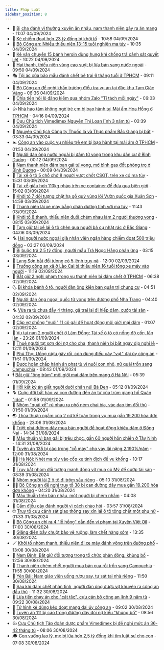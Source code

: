 ```yaml
---
title: Pháp Luật
sidebar_position: 8
---
```


<!-- dantri-phap-luat:START -->
- 🌊 [Bị cha đánh vì thường xuyên ăn nhậu, nam thanh niên gây ra án mạng](https://dantri.com.vn/phap-luat/bi-cha-danh-vi-thuong-xuyen-an-nhau-nam-thanh-nien-gay-ra-an-mang-20240904163022319.htm) - 11:07 04/09/2024
- 🐲 [Kẻ chiếm đoạt hơn 23 tỷ đồng bị khởi tố](https://dantri.com.vn/phap-luat/ke-chiem-doat-hon-23-ty-dong-bi-khoi-to-20240904174628936.htm) - 10:58 04/09/2024
- 🌁 [Bộ Công an: Nhiều thiếu niên 13-15 tuổi nghiện ma túy](https://dantri.com.vn/phap-luat/bo-cong-an-nhieu-thieu-nien-13-15-tuoi-nghien-ma-tuy-20240904172927221.htm) - 10:35 04/09/2024
- 🎃 [Kẻ vận chuyển 15 bánh heroin dùng hung khí chống trả cảnh sát quyết liệt](https://dantri.com.vn/phap-luat/ke-van-chuyen-15-banh-heroin-dung-hung-khi-chong-tra-canh-sat-quyet-liet-20240904161555230.htm) - 10:22 04/09/2024
- 🦅 [Hai thanh, thiếu niên vùng cao suýt bị lừa bán sang nước ngoài](https://dantri.com.vn/phap-luat/hai-thanh-thieu-nien-vung-cao-suyt-bi-lua-ban-sang-nuoc-ngoai-20240904162547581.htm) - 09:50 04/09/2024
- 🎭 [Tội ác của bảo mẫu đánh chết bé trai 6 tháng tuổi ở TPHCM](https://dantri.com.vn/phap-luat/toi-ac-cua-bao-mau-danh-chet-be-trai-6-thang-tuoi-o-tphcm-20240904152929831.htm) - 09:11 04/09/2024
- 🤗 [Bộ Công an đề nghị khẩn trương điều tra vụ án tại đặc khu Tam Giác Vàng](https://dantri.com.vn/phap-luat/bo-cong-an-de-nghi-khan-truong-dieu-tra-vu-an-tai-dac-khu-tam-giac-vang-20240904133117476.htm) - 06:36 04/09/2024
- 🚀 [Chia tiền hối lộ đăng kiểm qua nhóm Zalo &quot;Tí tách mỗi ngày&quot;](https://dantri.com.vn/phap-luat/chia-tien-hoi-lo-dang-kiem-qua-nhom-zalo-ti-tach-moi-ngay-20240904115216170.htm) - 06:03 04/09/2024
- 👍 [Nhà hảo tâm không ngờ trẻ em bị bạo hành tại Mái ấm Hoa Hồng ở TPHCM](https://dantri.com.vn/phap-luat/nha-hao-tam-khong-ngo-tre-em-bi-bao-hanh-tai-mai-am-hoa-hong-o-tphcm-20240904110110833.htm) - 04:16 04/09/2024
- 🧐 [Cựu Chủ tịch Vimedimex Nguyễn Thị Loan lĩnh 3 năm tù](https://dantri.com.vn/phap-luat/cuu-chu-tich-vimedimex-nguyen-thi-loan-linh-3-nam-tu-20240904103228347.htm) - 03:39 04/09/2024
- 🫶 [Nguyên Chủ tịch Công ty Thuốc lá và Thực phẩm Bắc Giang bị bắt](https://dantri.com.vn/phap-luat/nguyen-chu-tich-cong-ty-thuoc-la-va-thuc-pham-bac-giang-bi-bat-20240904102930253.htm) - 03:33 04/09/2024
- 🏊 [Công an vào cuộc vụ nhiều trẻ em bị bạo hành tại mái ấm ở TPHCM](https://dantri.com.vn/phap-luat/cong-an-vao-cuoc-vu-nhieu-tre-em-bi-bao-hanh-tai-mai-am-o-tphcm-20240904084519913.htm) - 01:53 04/09/2024
- 🌋 [Người đàn ông nước ngoài bị đâm tử vong trong khu dân cư ở Bình Dương](https://dantri.com.vn/phap-luat/nguoi-dan-ong-nuoc-ngoai-bi-dam-tu-vong-trong-khu-dan-cu-o-binh-duong-20240904005425652.htm) - 00:12 04/09/2024
- 👹 [Nam thanh niên đâm bạn gái tử vong, mở bình gas đốt phòng trọ ở Bình Dương](https://dantri.com.vn/phap-luat/nam-thanh-nien-dam-ban-gai-tu-vong-mo-binh-gas-dot-phong-tro-o-binh-duong-20240904003250029.htm) - 00:09 04/09/2024
- 🫣 [Tài xế ô tô 5 chỗ chở 8 người vượt chốt CSGT, trên xe có ma túy](https://dantri.com.vn/phap-luat/tai-xe-o-to-5-cho-cho-8-nguoi-vuot-chot-csgt-tren-xe-co-ma-tuy-20240903221558379.htm) - 15:31 03/09/2024
- 🎃 [Tài xế giấu hơn 110kg pháo trên xe container để đưa qua biên giới](https://dantri.com.vn/phap-luat/tai-xe-giau-hon-110kg-phao-tren-xe-container-de-dua-qua-bien-gioi-20240903213918106.htm) - 15:02 03/09/2024
- 🌝 [Khởi tố 7 đối tượng chặt hạ gỗ quý vùng lõi Vườn quốc gia Xuân Sơn](https://dantri.com.vn/phap-luat/khoi-to-7-doi-tuong-chat-ha-go-quy-vung-loi-vuon-quoc-gia-xuan-son-20240903214214298.htm) - 14:59 03/09/2024
- 🚀 [Thanh niên lái xe máy bằng chân dương tính với ma túy](https://dantri.com.vn/phap-luat/thanh-nien-lai-xe-may-bang-chan-duong-tinh-voi-ma-tuy-20240903182609075.htm) - 11:43 03/09/2024
- 🥷 [Khởi tố 8 thanh, thiếu niên đuổi chém nhau làm 2 người thương vong](https://dantri.com.vn/phap-luat/khoi-to-8-thanh-thieu-nien-duoi-chem-nhau-lam-2-nguoi-thuong-vong-20240903150355091.htm) - 08:15 03/09/2024
- 👺 [Tạm giữ tài xế lái ô tô chèn qua người bà cụ nhặt rác ở Bắc Giang](https://dantri.com.vn/phap-luat/tam-giu-tai-xe-lai-o-to-chen-qua-nguoi-ba-cu-nhat-rac-o-bac-giang-20240903105954830.htm) - 04:06 03/09/2024
- 🪜 [Hai người nước ngoài giả nhân viên ngân hàng chiếm đoạt 500 triệu đồng](https://dantri.com.vn/phap-luat/hai-nguoi-nuoc-ngoai-gia-nhan-vien-ngan-hang-chiem-doat-500-trieu-dong-20240903101606185.htm) - 03:27 03/09/2024
- 🦄 [Bị buộc trả 2,5 tỷ đồng, người mẫu Trà Ngọc Hằng phản ứng](https://dantri.com.vn/phap-luat/bi-buoc-tra-25-ty-dong-nguoi-mau-tra-ngoc-hang-phan-ung-20240903094406756.htm) - 03:15 03/09/2024
- 🦍 [Lạng Sơn bắt đối tượng có 5 lệnh truy nã](https://dantri.com.vn/phap-luat/lang-son-bat-doi-tuong-co-5-lenh-truy-na-20240902184106199.htm) - 12:00 02/09/2024
- 🌁 [Trưởng công an xã ở Lào Cai bị thiếu niên 16 tuổi tông xe máy vào người](https://dantri.com.vn/phap-luat/truong-cong-an-xa-o-lao-cai-bi-thieu-nien-16-tuoi-tong-xe-may-vao-nguoi-20240902180352631.htm) - 11:19 02/09/2024
- 💯 [Bắt giữ 2 nghi phạm trong vụ thanh niên bị đâm chết ở TPHCM](https://dantri.com.vn/phap-luat/bat-giu-2-nghi-pham-trong-vu-thanh-nien-bi-dam-chet-o-tphcm-20240902120304473.htm) - 06:38 02/09/2024
- 🌜 [Bị khóa bánh ô tô, người đàn ông kiện ban quản trị chung cư](https://dantri.com.vn/phap-luat/bi-khoa-banh-o-to-nguoi-dan-ong-kien-ban-quan-tri-chung-cu-20240902111433116.htm) - 04:51 02/09/2024
- 👹 [Người đàn ông ngoại quốc tử vong trên đường phố Nha Trang](https://dantri.com.vn/phap-luat/nguoi-dan-ong-ngoai-quoc-tu-vong-tren-duong-pho-nha-trang-20240902112448965.htm) - 04:40 02/09/2024
- 🪜 [Vừa ra tù chưa đầy 4 tháng, gã trai lại đi hiếp dâm, cướp tài sản](https://dantri.com.vn/phap-luat/vua-ra-tu-chua-day-4-thang-ga-trai-lai-di-hiep-dam-cuop-tai-san-20240902112753137.htm) - 04:32 02/09/2024
- 🦩 [Cặp vợ chồng &quot;nuôi&quot; 11 cô gái để hoạt động môi giới mại dâm](https://dantri.com.vn/phap-luat/cap-vo-chong-nuoi-11-co-gai-de-hoat-dong-moi-gioi-mai-dam-20240902074641814.htm) - 01:07 02/09/2024
- 💂 [Vụ tai nạn 2 người chết ở Lâm Đồng: Tài xế ô tô có nồng độ cồn, lấn làn](https://dantri.com.vn/phap-luat/vu-tai-nan-2-nguoi-chet-o-lam-dong-tai-xe-o-to-co-nong-do-con-lan-lan-20240901220207089.htm) - 23:26 01/09/2024
- 💃 [Thuê người tạt sơn đòi nợ cho cha, thanh niên bị bắt ngay dịp nghỉ lễ](https://dantri.com.vn/phap-luat/thue-nguoi-tat-son-doi-no-cho-cha-thanh-nien-bi-bat-ngay-dip-nghi-le-20240901182525813.htm) - 12:11 01/09/2024
- 🧐 [Phú Thọ: Uống rượu gây rối, còn dùng điếu cày &quot;vụt&quot; đại úy công an](https://dantri.com.vn/phap-luat/phu-tho-uong-ruou-gay-roi-con-dung-dieu-cay-vut-dai-uy-cong-an-20240901183815880.htm) - 11:51 01/09/2024
- 🤗 [Được hoãn chấp hành án phạt tù vì nuôi con nhỏ, nữ quái trốn sang Campuchia](https://dantri.com.vn/phap-luat/duoc-hoan-chap-hanh-an-phat-tu-vi-nuoi-con-nho-nu-quai-tron-sang-campuchia-20240901133548717.htm) - 08:43 01/09/2024
- 🕴 [Bắt giữ &quot;ông trùm&quot; môi giới mại dâm trên mạng ở Hà Nội](https://dantri.com.vn/phap-luat/bat-giu-ong-trum-moi-gioi-mai-dam-tren-mang-o-ha-noi-20240901123254555.htm) - 05:39 01/09/2024
- 🐎 [Hồi kết kỳ án giết người dưới chân núi Bà Đen](https://dantri.com.vn/phap-luat/hoi-ket-ky-an-giet-nguoi-duoi-chan-nui-ba-den-20240901105245841.htm) - 05:12 01/09/2024
- 🪜 [Cuộc đời bất hảo và con đường đến án tử của trùm giang hồ Quân &quot;Idol&quot;](https://dantri.com.vn/phap-luat/cuoc-doi-bat-hao-va-con-duong-den-an-tu-cua-trum-giang-ho-quan-idol-20240830161631614.htm) - 01:58 01/09/2024
- 🤭 [Nhóm &quot;quái xế&quot; rủ nhau ra phố ném chai bia, vác dao tìm đối thủ](https://dantri.com.vn/phap-luat/nhom-quai-xe-ru-nhau-ra-pho-nem-chai-bia-vac-dao-tim-doi-thu-20240901084125369.htm) - 01:50 01/09/2024
- 🌏 [Thỏa thuận ngầm của 2 nữ kế toán trong vụ mua gần 19.200 hóa đơn khống](https://dantri.com.vn/phap-luat/thoa-thuan-ngam-cua-2-nu-ke-toan-trong-vu-mua-gan-19200-hoa-don-khong-20240901020651635.htm) - 23:06 31/08/2024
- 🎃 [Triệt phá đường dây mua bán người để hoạt động khiêu dâm ở Đồng Nai](https://dantri.com.vn/phap-luat/triet-pha-duong-day-mua-ban-nguoi-de-hoat-dong-khieu-dam-o-dong-nai-20240831212522396.htm) - 14:34 31/08/2024
- 🗽 [Mâu thuẫn vì bạn gái bị trêu chọc, gần 60 người hỗn chiến ở Tây Ninh](https://dantri.com.vn/phap-luat/mau-thuan-vi-ban-gai-bi-treu-choc-gan-60-nguoi-hon-chien-o-tay-ninh-20240831212551690.htm) - 14:31 31/08/2024
- 🌁 [Tuyên án 135 bị cáo trong &quot;cỗ máy&quot; cho vay lãi nặng 2.190%/năm](https://dantri.com.vn/phap-luat/tuyen-an-135-bi-cao-trong-co-may-cho-vay-lai-nang-2190nam-20240831182914828.htm) - 12:00 31/08/2024
- 🧑‍💻 [Hà Nội: Nhét ma túy vào cốp xe tình địch để vu khống](https://dantri.com.vn/phap-luat/ha-noi-nhet-ma-tuy-vao-cop-xe-tinh-dich-de-vu-khong-20240831163745318.htm) - 10:17 31/08/2024
- 🌮 [Truy bắt nhóm đối tượng manh động vờ mua cỏ Mỹ để cướp tài sản](https://dantri.com.vn/phap-luat/truy-bat-nhom-doi-tuong-manh-dong-vo-mua-co-my-de-cuop-tai-san-20240831152526694.htm) - 08:39 31/08/2024
- 🤗 [Nhóm người lái 2 ô tô đi trộm sầu riêng](https://dantri.com.vn/phap-luat/nhom-nguoi-lai-2-o-to-di-trom-sau-rieng-20240831120029451.htm) - 05:10 31/08/2024
- 👨‍🏫 [Bộ Công an đề nghị truy tố 38 bị can đường dây mua gần 19.200 hóa đơn khống](https://dantri.com.vn/phap-luat/bo-cong-an-de-nghi-truy-to-38-bi-can-duong-day-mua-gan-19200-hoa-don-khong-20240831110417391.htm) - 04:20 31/08/2024
- 🎉 [Mâu thuẫn trên bàn nhậu, một người bị chém nhầm](https://dantri.com.vn/phap-luat/mau-thuan-tren-ban-nhau-mot-nguoi-bi-chem-nham-20240831105159211.htm) - 04:08 31/08/2024
- 🤗 [Cầm điếu cày đánh người vì cách chào hỏi](https://dantri.com.vn/phap-luat/cam-dieu-cay-danh-nguoi-vi-cach-chao-hoi-20240831102817151.htm) - 03:57 31/08/2024
- 🤓 [Truy tố cựu cảnh sát giao thông say xỉn lái ô tô tông chết một phụ nữ](https://dantri.com.vn/phap-luat/truy-to-cuu-canh-sat-giao-thong-say-xin-lai-o-to-tong-chet-mot-phu-nu-20240831081817192.htm) - 01:33 31/08/2024
- 👹 [Bộ Công an chỉ ra 4 &quot;lỗ hổng&quot; dẫn đến vi phạm tại Xuyên Việt Oil](https://dantri.com.vn/phap-luat/bo-cong-an-chi-ra-4-lo-hong-dan-den-vi-pham-tai-xuyen-viet-oil-20240830165947678.htm) - 17:00 30/08/2024
- 🐘 [Giăng điện bẫy chuột bảo vệ ruộng, làm chết hàng xóm](https://dantri.com.vn/phap-luat/giang-dien-bay-chuot-bao-ve-ruong-lam-chet-hang-xom-20240830202115001.htm) - 13:35 30/08/2024
- 🪄 [Khởi tố nhóm thanh, thiếu niên đi xe máy đánh võng trên đường phố](https://dantri.com.vn/phap-luat/khoi-to-nhom-thanh-thieu-nien-di-xe-may-danh-vong-tren-duong-pho-20240830195128461.htm) - 13:08 30/08/2024
- 💄 [Nam Định: Bắt giữ đối tượng trong tổ chức phản động, khủng bố](https://dantri.com.vn/phap-luat/nam-dinh-bat-giu-doi-tuong-trong-to-chuc-phan-dong-khung-bo-20240830194012393.htm) - 12:56 30/08/2024
- 🐎 [Thanh niên chém chết người mua bán cua rồi trốn sang Campuchia](https://dantri.com.vn/phap-luat/thanh-nien-chem-chet-nguoi-mua-ban-cua-roi-tron-sang-campuchia-20240830172915456.htm) - 11:55 30/08/2024
- 💯 [Yên Bái: Nam giáo viên uống rượu say, tự sát tại nhà riêng](https://dantri.com.vn/phap-luat/yen-bai-nam-giao-vien-uong-ruou-say-tu-sat-tai-nha-rieng-20240830184622186.htm) - 11:50 30/08/2024
- 💯 [Sau khi đâm chết nhân tình, người đàn ông được vợ khuyên ra công an đầu thú](https://dantri.com.vn/phap-luat/sau-khi-dam-chet-nhan-tinh-nguoi-dan-ong-duoc-vo-khuyen-ra-cong-an-dau-thu-20240830180421437.htm) - 11:32 30/08/2024
- 🌈 [Lừa tiền chạy án cho &quot;cát tặc&quot;, cựu cán bộ công an lĩnh 9 năm tù](https://dantri.com.vn/phap-luat/lua-tien-chay-an-cho-cat-tac-cuu-can-bo-cong-an-linh-9-nam-tu-20240830153313753.htm) - 09:22 30/08/2024
- 🧠 [Tử hình kẻ dùng kéo đoạt mạng đại úy công an](https://dantri.com.vn/phap-luat/tu-hinh-ke-dung-keo-doat-mang-dai-uy-cong-an-20240830154730037.htm) - 09:02 30/08/2024
- 🌈 [Tuyên án 111 bị cáo trong đường dây đòi nợ kiểu &quot;khủng bố&quot;](https://dantri.com.vn/phap-luat/tuyen-an-111-bi-cao-trong-duong-day-doi-no-kieu-khung-bo-20240830152031960.htm) - 08:56 30/08/2024
- 👍 [Cựu Chủ tịch Tập đoàn dược phẩm Vimedimex bị đề nghị mức án 36-42 tháng tù](https://dantri.com.vn/phap-luat/cuu-chu-tich-tap-doan-duoc-pham-vimedimex-bi-de-nghi-muc-an-36-42-thang-tu-20240830145254821.htm) - 08:06 30/08/2024
- 🎓 [Con vướng lao lý, mẹ bị lừa hơn 2,5 tỷ đồng khi tìm luật sư cho con](https://dantri.com.vn/phap-luat/con-vuong-lao-ly-me-bi-lua-hon-25-ty-dong-khi-tim-luat-su-cho-con-20240830132634301.htm) - 07:08 30/08/2024<!-- dantri-phap-luat:END -->
